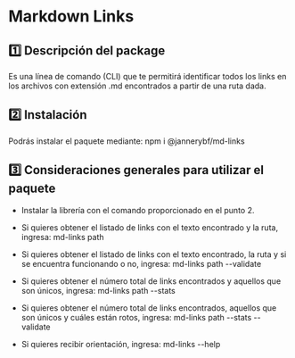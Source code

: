 # Markdown Links

## :one: Descripción del package

Es una línea de comando (CLI) que te permitirá identificar todos los links en los
archivos  con extensión .md encontrados a partir de una ruta dada.

## :two: Instalación

Podrás instalar el paquete mediante: npm i @jannerybf/md-links

## :three: Consideraciones generales para utilizar el paquete

* Instalar la librería con el comando proporcionado en el punto 2.

* Si quieres obtener el listado de links con el texto encontrado y la ruta, ingresa:
  md-links path

* Si quieres obtener el listado de links con el texto encontrado, la ruta y si se encuentra
  funcionando o no, ingresa:
  md-links path --validate

* Si quieres obtener el número total de links encontrados y aquellos que son únicos, ingresa:
  md-links path --stats

* Si quieres obtener el número total de links encontrados, aquellos que son únicos y cuáles
  están rotos, ingresa:
  md-links path --stats --validate

* Si quieres recibir orientación, ingresa:
  md-links --help
